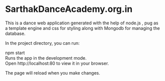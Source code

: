 # SarthakDanceAcademy.org.in
This is a dance web application generated with the help of node.js , pug as a template engine and css for styling along with Mongodb for managing the database.


In the project directory, you can run:

npm start <br>
Runs the app in the development mode.<br>
Open http://localhost:80 to view it in your browser.<br>

The page will reload when you make changes.
